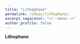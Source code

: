 ```yaml
---
title: "Lithophane"
permalink: /ideas/lithophane/
excerpt_separator: "<!--more-->"
author_profile: false
---
```


**Lithophane**
